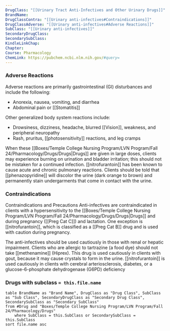 ```yaml
---
DrugClass: "[[Urinary Tract Anti-Infectives and Other Urinary Drugs]]"
BrandName: 
DrugClassContra: "[[Urinary anti-infectives#Contraindications]]"
DrugClassAdverse: "[[Urinary anti-infectives#Adverse Reactions]]"
SubClass: "[[Urinary anti-infectives]]"
SecondaryDrugClass: 
SecondarySubClass: 
KindleLinkChap: 
Chapter: 
Course: Pharmacology
ChemLink: https://pubchem.ncbi.nlm.nih.gov/#query=
---
```

### Adverse Reactions 
Adverse reactions are primarily gastrointestinal (GI) disturbances and include the following: 
- Anorexia, nausea, vomiting, and diarrhea 
- Abdominal pain or [[Stomatitis]] 

Other generalized body system reactions include: 
- Drowsiness, dizziness, headache, blurred [[Vision]], weakness, and peripheral neuropathy 
- Rash, pruritus, [[photosensitivity]] reactions, and leg cramps 

When these [[Boxes/Temple College Nursing Program/LVN Program/Fall 24/Pharmacology/Drugs/Drugs|Drugs]] are given in large doses, clients may experience burning on urination and bladder irritation; this should not be mistaken for a continued infection. [[nitrofurantoin]] has been known to cause acute and chronic pulmonary reactions. Clients should be told that [[phenazopyridine]] will discolor the urine (dark orange to brown) and permanently stain undergarments that come in contact with the urine.

### Contraindications
Contraindications and Precautions Anti-infectives are contraindicated in clients with a hypersensitivity to the [[Boxes/Temple College Nursing Program/LVN Program/Fall 24/Pharmacology/Drugs/Drugs|Drugs]] and during pregnancy ([[Preg Cat C]]) and lactation. One exception is [[nitrofurantoin]], which is classified as a [[Preg Cat B]] drug and is used with caution during pregnancy. 

The anti-infectives should be used cautiously in those with renal or hepatic impairment. Clients who are allergic to tartrazine (a food dye) should not take [[methenamine]] (Hiprex). This drug is used cautiously in clients with gout, because it may cause crystals to form in the urine. [[nitrofurantoin]] is used cautiously in clients with cerebral arteriosclerosis, diabetes, or a glucose-6-phosphate dehydrogenase (G6PD) deficiency

### Drugs with subclass `= this.file.name`
```dataview
table BrandName as "Brand Name", DrugClass as "Drug Class", SubClass as "Sub Class", SecondaryDrugClass as "Secondary Drug Class", SecondarySubClass as "Secondary SubClass"
from #Drug and "Boxes/Temple College Nursing Program/LVN Program/Fall 24/Pharmacology/Drugs" 
	where SubClass = this.SubClass or SecondarySubClass = this.SubClass
sort file.name asc
```


  